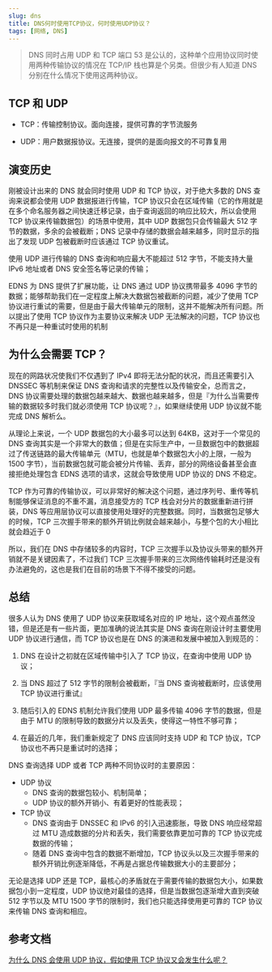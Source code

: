 ```yaml
---
slug: dns
title: DNS何时使用TCP协议，何时使用UDP协议？
tags: [网络, DNS]
---
```


> DNS 同时占用 UDP 和 TCP 端口 53 是公认的，这种单个应用协议同时使用两种传输协议的情况在 TCP/IP 栈也算是个另类。但很少有人知道 DNS 分别在什么情况下使用这两种协议。

## TCP 和 UDP

- TCP：传输控制协议。面向连接，提供可靠的字节流服务

- UDP：用户数据报协议。无连接，提供的是面向报文的不可靠复用

## 演变历史

刚被设计出来的 DNS 就会同时使用 UDP 和 TCP 协议，对于绝大多数的 DNS 查询来说都会使用 UDP 数据报进行传输，TCP 协议只会在区域传输（它的作用就是在多个命名服务器之间快速迁移记录，由于查询返回的响应比较大，所以会使用 TCP 协议来传输数据包）的场景中使用，其中 UDP 数据包只会传输最大 512 字节的数据，多余的会被截断；DNS 记录中存储的数据会越来越多，同时显示的指出了发现 UDP 包被截断时应该通过 TCP 协议重试。

使用 UDP 进行传输的 DNS 查询和响应最大不能超过 512 字节，不能支持大量 IPv6 地址或者 DNS 安全签名等记录的传输；

EDNS 为 DNS 提供了扩展功能，让 DNS 通过 UDP 协议携带最多 4096 字节的数据；能够帮助我们在一定程度上解决大数据包被截断的问题，减少了使用 TCP 协议进行重试的需要，但是由于最大传输单元的限制，这并不能解决所有问题。所以提出了使用 TCP 协议作为主要协议来解决 UDP 无法解决的问题，TCP 协议也不再只是一种重试时使用的机制

## 为什么会需要 TCP？

现在的网路状况使我们不仅遇到了 IPv4 即将无法分配的状况，而且还需要引入 DNSSEC 等机制来保证 DNS 查询和请求的完整性以及传输安全，总而言之，DNS 协议需要处理的数据包越来越大、数据也越来越多，但是『为什么当需要传输的数据较多时我们就必须使用 TCP 协议呢？』，如果继续使用 UDP 协议就不能完成 DNS 解析么。

从理论上来说，一个 UDP 数据包的大小最多可以达到 64KB，这对于一个常见的 DNS 查询其实是一个非常大的数值；但是在实际生产中，一旦数据包中的数据超过了传送链路的最大传输单元（MTU，也就是单个数据包大小的上限，一般为 1500 字节），当前数据包就可能会被分片传输、丢弃，部分的网络设备甚至会直接拒绝处理包含 EDNS 选项的请求，这就会导致使用 UDP 协议的 DNS 不稳定。

TCP 作为可靠的传输协议，可以非常好的解决这个问题，通过序列号、重传等机制能够保证消息的不重不漏，消息接受方的 TCP 栈会对分片的数据重新进行拼装，DNS 等应用层协议可以直接使用处理好的完整数据。同时，当数据包足够大的时候，TCP 三次握手带来的额外开销比例就会越来越小，与整个包的大小相比就会趋近于 0

所以，我们在 DNS 中存储较多的内容时，TCP 三次握手以及协议头带来的额外开销就不是关键因素了，不过我们 TCP 三次握手带来的三次网络传输耗时还是没有办法避免的，这也是我们在目前的场景下不得不接受的问题。

## 总结

很多人认为 DNS 使用了 UDP 协议来获取域名对应的 IP 地址，这个观点虽然没错，但是还是有一些片面，更加准确的说法其实是 DNS 查询在刚设计时主要使用 UDP 协议进行通信，而 TCP 协议也是在 DNS 的演进和发展中被加入到规范的：

1. DNS 在设计之初就在区域传输中引入了 TCP 协议，在查询中使用 UDP 协议；

2. 当 DNS 超过了 512 字节的限制会被截断，『当 DNS 查询被截断时，应该使用 TCP 协议进行重试』

3. 随后引入的 EDNS 机制允许我们使用 UDP 最多传输 4096 字节的数据，但是由于 MTU 的限制导致的数据分片以及丢失，使得这一特性不够可靠；

4. 在最近的几年，我们重新规定了 DNS 应该同时支持 UDP 和 TCP 协议，TCP 协议也不再只是重试时的选择；

DNS 查询选择 UDP 或者 TCP 两种不同协议时的主要原因：

- UDP 协议
  - DNS 查询的数据包较小、机制简单；
  - UDP 协议的额外开销小、有着更好的性能表现；
- TCP 协议
  - DNS 查询由于 DNSSEC 和 IPv6 的引入迅速膨胀，导致 DNS 响应经常超过 MTU 造成数据的分片和丢失，我们需要依靠更加可靠的 TCP 协议完成数据的传输；
  - 随着 DNS 查询中包含的数据不断增加，TCP 协议头以及三次握手带来的额外开销比例逐渐降低，不再是占据总传输数据大小的主要部分；

无论是选择 UDP 还是 TCP，最核心的矛盾就在于需要传输的数据包大小，如果数据包小到一定程度，UDP 协议绝对最佳的选择，但是当数据包逐渐增大直到突破 512 字节以及 MTU 1500 字节的限制时，我们也只能选择使用更可靠的 TCP 协议来传输 DNS 查询和相应。

## 参考文档

[为什么 DNS 会使用 UDP 协议，假如使用 TCP 协议又会发生什么呢？](https://cloud.tencent.com/developer/article/1632895)
